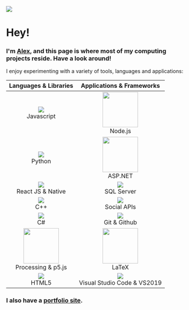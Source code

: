 <img src="https://raw.githubusercontent.com/howe-oh/howe-oh/master/assets/gif_2.gif" />

# Hey!

### I'm [Alex][portfolio], and this page is where most of my computing projects reside. Have a look around!

I enjoy experimenting with a variety of tools, languages and applications:

| **Languages & Libraries** | **Applications & Frameworks**  |
| :-----------------:       | :---------------------------:  |
| <img src="https://img.icons8.com/color/96/000000/javascript.png"/><br> Javascript          | <img width=96px src="https://bit.ly/2YFm5ZX"/><br> Node.js |
| <img src="https://img.icons8.com/color/96/000000/python.png"/><br> Python                  | <img width=96px src="https://bit.ly/32wHFkj"/><br>ASP.NET  |
| <img src="https://img.icons8.com/color/96/000000/react-native.png"/><br> React JS & Native | <img src="https://img.icons8.com/color/96/000000/microsoft-sql-server.png"/><br> SQL Server                     |
| <img src="https://img.icons8.com/color/96/000000/c-plus-plus-logo.png"/><br> C++           | <img src="https://img.icons8.com/color/96/000000/twitter.png"/><br> Social APIs                    |
| <img src="https://img.icons8.com/color/96/000000/c-sharp-logo.png"/><br> C#                | <img src="https://img.icons8.com/fluent/96/000000/github.png"/><br> Git & Github                   |
| <img width=96px src="https://bit.ly/3jpTlMv"/><br> Processing & p5.js                      | <img width=96px src="https://bit.ly/2YGvcd0"/><br> LaTeX                          |
| <img src="https://img.icons8.com/color/96/000000/html-5.png"/><br> HTML5                   | <img src="https://img.icons8.com/fluent/96/000000/visual-studio-code-2019.png"/><br> Visual Studio Code & VS2019    |


### I also have a [portfolio site][portfolio].

[portfolio]: https://ah-pf.co.uk
